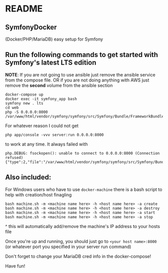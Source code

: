 README
======

SymfonyDocker
-------------
(Docker/PHP/MariaDB) easy setup for Symfony

Run the following commands to get started with Symfony's latest LTS edition
---------------------------------------------------------------------------

**NOTE**: If you are not going to use ansible just remove the ansible service from the compose file. OR if you are not doing anything with AWS just remove the **second** volume from the ansible section

```
docker-compose up
docker exec -it symfony_app bash
symfony new . lts
cd web
php -S 0.0.0.0:8000 /var/www/html/vendor/symfony/symfony/src/Symfony/Bundle/FrameworkBundle/Resources/config/router_dev.php
```

For whatever reason I could not get
```
php app/console -vvv server:run 0.0.0.0:8000
```
to work at any time.
It always failed with
```
php.DEBUG: fsockopen(): unable to connect to 0.0.0.0:8000 (Connection refused) {"type":2,"file":"/var/www/html/vendor/symfony/symfony/src/Symfony/Bundle/FrameworkBundle/Command/ServerCommand.php","line":61,"level":28928}
```

Also included:
--------------

For Windows users who have to use `docker-machine` there is a bash script to help with creation/host finagling
```
bash machine.sh -m <machine name here> -h <host name here> -a create
bash machine.sh -m <machine name here> -h <host name here> -a destroy
bash machine.sh -m <machine name here> -h <host name here> -a start
bash machine.sh -m <machine name here> -h <host name here> -a stop
```
^ this will automatically add/remove the machine's IP address to your hosts file

Once you're up and running, you should just go to `<your host name>:8000` (or whatever port you specified in your server run command)

Don't forget to change your MariaDB cred info in the docker-compose!

Have fun!
